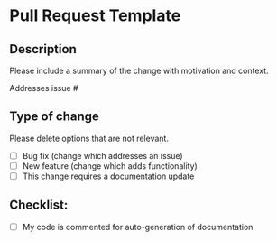 # Pull Request Template

## Description

Please include a summary of the change with motivation and context.

Addresses issue #

## Type of change

Please delete options that are not relevant.

- [ ] Bug fix (change which addresses an issue)
- [ ] New feature (change which adds functionality)
- [ ] This change requires a documentation update

## Checklist:

- [ ] My code is commented for auto-generation of documentation

